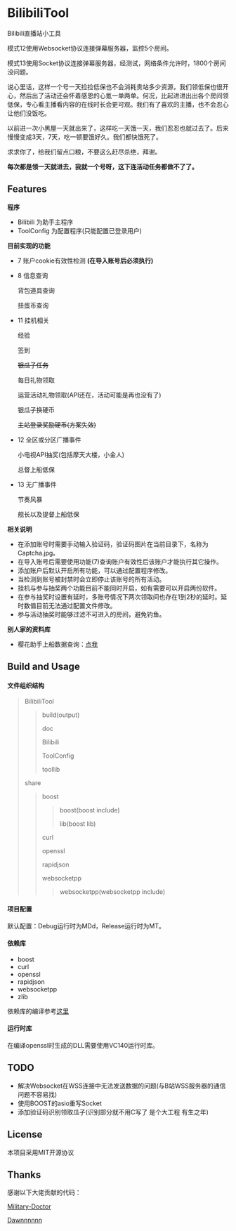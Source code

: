 # BilibiliTool

Bilibili直播站小工具 

模式12使用Websocket协议连接弹幕服务器，监控5个房间。

模式13使用Socket协议连接弹幕服务器，经测试，网络条件允许时，1800个房间没问题。



说心里话，这样一个号一天捡捡低保也不会消耗贵站多少资源，我们领低保也很开心，然后出了活动还会怀着感恩的心氪一单两单。何况，比起进进出出各个房间领低保，专心看主播看内容的在线时长会更可观。我们有了喜欢的主播，也不会忍心让他们没饭吃。

以前进一次小黑屋一天就出来了，这样吃一天饿一天，我们忍忍也就过去了。后来慢慢变成3天，7天，吃一顿要饿好久。我们都快饿死了。

求求你了，给我们留点口粮，不要这么赶尽杀绝，拜谢。

**每次都是领一天就进去，我就一个号呀，这下连活动任务都做不了了。**



## Features  

**程序**  

- Bilibili 为助手主程序  
- ToolConfig 为配置程序(只能配置已登录用户)  

**目前实现的功能**  

- 7 账户cookie有效性检测 **(在导入账号后必须执行)**  

- 8 信息查询

  背包道具查询

  扭蛋币查询  

- 11 挂机相关 

  经验

  签到

  ~~银瓜子任务~~

  每日礼物领取

  运营活动礼物领取(API还在，活动可能是再也没有了)

  银瓜子换硬币

  ~~主站登录奖励硬币(方案失效)~~

- 12 全区或分区广播事件

  小电视API抽奖(包括摩天大楼，小金人) 

  总督上船低保

- 13 无广播事件

  节奏风暴

  舰长以及提督上船低保



**相关说明**  

- 在添加账号时需要手动输入验证码，验证码图片在当前目录下，名称为Captcha.jpg。  
- 在导入账号后需要使用功能(7)查询账户有效性后该账户才能执行其它操作。  
- 添加账户后默认开启所有功能，可以通过配置程序修改。  
- 当检测到账号被封禁时会立即停止该账号的所有活动。  
- 挂机与参与抽奖两个功能目前不能同时开启，如有需要可以开启两份软件。  
- 在参与抽奖时设置有延时，多账号情况下两次领取间也存在1到2秒的延时。延时数值目前无法通过配置文件修改。  
- 参与活动抽奖时能够过滤不可进入的房间，避免钓鱼。  



**别人家的资料库**

- 樱花助手上船数据查询：[点我](https://list.bilibili.wiki/)



## Build and Usage

#### 文件组织结构

> BilibiliTool  
>
> > build(output)
> >
> > doc 
> >
> > Bilibili
> >
> > ToolConfig 
> >
> > toollib  
>
> share  
>
> > boost  
> >
> > > boost(boost include) 
> > >
> > > lib(boost lib)  
> >
> > curl  
> >
> > openssl
> >
> > rapidjson
> >
> > websocketpp  
> >
> > > websocketpp(websocketpp include)  

#### 项目配置  

默认配置：Debug运行时为MDd，Release运行时为MT。  

#### 依赖库  

- boost  
- curl  
- openssl  
- rapidjson  
- websocketpp  
- zlib

依赖库的编译参考[这里](doc/lib-build.md)

#### 运行时库

在编译openssl时生成的DLL需要使用VC140运行时库。



## TODO

- 解决Websocket在WSS连接中无法发送数据的问题(与B站WSS服务器的通信 问题不容易找)
- 使用BOOST的asio重写Socket
- 添加验证码识别领取瓜子(识别部分就不用C写了 是个大工程 有生之年)



## License

本项目采用MIT开源协议  



## Thanks

感谢以下大佬贡献的代码： 

[Military-Doctor](https://github.com/Military-Doctor/Bilibili/) 

[Dawnnnnnn](https://github.com/Dawnnnnnn/bilibili-live-tools/)  

